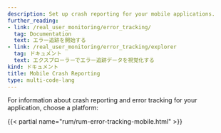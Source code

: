 ```yaml
---
description: Set up crash reporting for your mobile applications.
further_reading:
- link: /real_user_monitoring/error_tracking/
  tag: Documentation
  text: エラー追跡を開始する
- link: /real_user_monitoring/error_tracking/explorer
  tag: ドキュメント
  text: エクスプローラーでエラー追跡データを視覚化する
kind: ドキュメント
title: Mobile Crash Reporting
type: multi-code-lang
---
```


For information about crash reporting and error tracking for your application, choose a platform:

{{< partial name="rum/rum-error-tracking-mobile.html" >}}